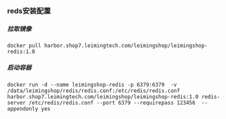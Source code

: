 ### reds安装配置
##### 拉取镜像
```shell script
docker pull harbor.shop7.leimingtech.com/leimingshop/leimingshop-redis:1.0
```
##### 启动容器
```shell script
docker run -d --name leimingshop-redis -p 6379:6379  -v /data/leimingshop/redis/redis.conf:/etc/redis/redis.conf harbor.shop7.leimingtech.com/leimingshop/leimingshop-redis:1.0 redis-server /etc/redis/redis.conf --port 6379 --requirepass 123456  --appendonly yes
```

